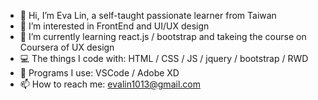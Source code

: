 - 👋 Hi, I’m Eva Lin, a self-taught passionate learner from Taiwan
- 👀 I’m interested in FrontEnd and UI/UX design
- 🌱 I’m currently learning react.js / bootstrap and takeing the course on Coursera of UX design
- :computer: The things I code with: HTML / CSS / JS / jquery / bootstrap / RWD
- :memo: Programs I use: VSCode / Adobe XD
- 📫 How to reach me: evalin1013@gmail.com

<!---
01hana/01hana is a ✨ special ✨ repository because its `README.md` (this file) appears on your GitHub profile.
You can click the Preview link to take a look at your changes.
--->
